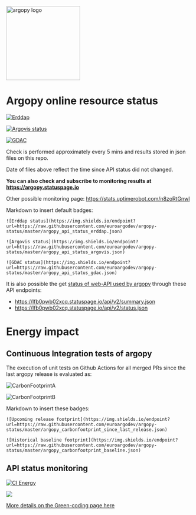 <img src="https://raw.githubusercontent.com/euroargodev/argopy/master/docs/_static/argopy_logo_long.png" alt="argopy logo" width="200"/> 


# Argopy online resource status

[![Erddap](https://img.shields.io/endpoint?label=src%3D%27erddap%27&style=for-the-badge&url=https://raw.githubusercontent.com/euroargodev/argopy-status/master/argopy_api_status_erddap.json)](https://argopy.statuspage.io/)

[![Argovis status](https://img.shields.io/endpoint?label=src%3D%27argovis%27&style=for-the-badge&url=https://raw.githubusercontent.com/euroargodev/argopy-status/master/argopy_api_status_argovis.json)](https://argopy.statuspage.io/)

[![GDAC](https://img.shields.io/endpoint?label=src%3D%27gdac%27&style=for-the-badge&url=https://raw.githubusercontent.com/euroargodev/argopy-status/master/argopy_api_status_gdac.json)](https://argopy.statuspage.io/)

Check is performed approximately every 5 mins and results stored in json files on this repo.

Date of files above reflect the time since API status did not changed.

**You can also check and subscribe to monitoring results at https://argopy.statuspage.io**

Other possible monitoring page: https://stats.uptimerobot.com/n8zoRtGnwl

Markdown to insert default badges:

    ![Erddap status](https://img.shields.io/endpoint?url=https://raw.githubusercontent.com/euroargodev/argopy-status/master/argopy_api_status_erddap.json)
    
    ![Argovis status](https://img.shields.io/endpoint?url=https://raw.githubusercontent.com/euroargodev/argopy-status/master/argopy_api_status_argovis.json)

    ![GDAC status](https://img.shields.io/endpoint?url=https://raw.githubusercontent.com/euroargodev/argopy-status/master/argopy_api_status_gdac.json)

It is also possible the get [status of web-API used by argopy](https://argopy.statuspage.io/api) through these API endpoints:

- https://lfb0pwb02xcq.statuspage.io/api/v2/summary.json
- https://lfb0pwb02xcq.statuspage.io/api/v2/status.json

# Energy impact 

## Continuous Integration tests of argopy

The execution of unit tests on Github Actions for all merged PRs since the last argopy release is evaluated as:

![CarbonFootprintA](https://img.shields.io/endpoint?style=for-the-badge&url=https://raw.githubusercontent.com/euroargodev/argopy-status/master/argopy_carbonfootprint_since_last_release.json)

![CarbonFootprintB](https://img.shields.io/endpoint?style=for-the-badge&url=https://raw.githubusercontent.com/euroargodev/argopy-status/master/argopy_carbonfootprint_baseline.json)

Markdown to insert these badges:

    ![Upcoming release footprint](https://img.shields.io/endpoint?url=https://raw.githubusercontent.com/euroargodev/argopy-status/master/argopy_carbonfootprint_since_last_release.json)

    ![Historical baseline footprint](https://img.shields.io/endpoint?url=https://raw.githubusercontent.com/euroargodev/argopy-status/master/argopy_carbonfootprint_baseline.json)
    

## API status monitoring

[![CI Energy][ci-energy-badge]][ci-energy-link]

<a href="https://metrics.green-coding.io/ci.html?repo=euroargodev/argopy-status&branch=master&workflow=2724029"><img src="https://api.green-coding.io/v1/ci/badge/get?repo=euroargodev/argopy-status&amp;branch=master&amp;workflow=2724029&amp;mode=totals&amp;metric=carbon&amp;duration_days=30"></a>

[More details on the Green-coding page here][ci-energy-link]

[ci-energy-badge]: https://api.green-coding.io/v1/ci/badge/get?repo=euroargodev/argopy-status&branch=master&workflow=2724029&metric=carbon
[ci-energy-badge-30]: https://api.green-coding.io/v1/ci/badge/get?repo=euroargodev/argopy-status&branch=master&workflow=2724029&metric=carbon&mode=total&duration_days=30
[ci-energy-link]: https://metrics.green-coding.io/ci.html?repo=euroargodev/argopy-status&branch=master&workflow=2724029

